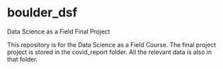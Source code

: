 # boulder_dsf
Data Science as a Field Final Project

This repository is for the Data Science as a Field Course.
The final project project is stored in the covid_report folder. All the relevant data is also in that folder.
